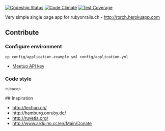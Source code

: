 [![Codeship Status](https://codeship.com/projects/4730d8a0-d48e-0132-258f-623d5159f317/status?branch=master)](https://codeship.com/projects/77818) [![Code Climate](https://codeclimate.com/github/rubyonrails-ch/ror_ch/badges/gpa.svg)](https://codeclimate.com/github/rubyonrails-ch/ror_ch) [![Test Coverage](https://codeclimate.com/github/rubyonrails-ch/ror_ch/badges/coverage.svg)](https://codeclimate.com/github/rubyonrails-ch/ror_ch/coverage)


Very simple single page app for rubyonrails.ch - http://rorch.herokuapp.com

## Contribute

### Configure environment

```cp config/application.example.yml config/application.yml```

* [Meetup API key](https://secure.meetup.com/meetup_api/key/)


### Code style

```rubocop```

## Inspiration

* http://techup.ch/
* http://hamburg.onruby.de/
* http://ruvetia.org/
* http://www.arduino.cc/en/Main/Donate
